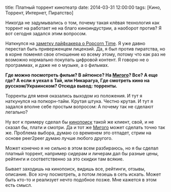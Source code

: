 title: Платный торрент кинотеатр
date: 2014-03-31 12:00:00
tags: [Кино, Торрент, Интернет, Пиратство]

Никогда не задумывались о том, почему такая клёвая технология как торрент на работает не на благо киноиндустрии, а наоборот против? Я вот сегодня задался этим вопросом.

Наткнулся на [заметку лайфхакера о Popcorn Time](http://lifehacker.ru/2014/03/31/popcorn-time-samyj-udobnyj-sposob-piratskogo-kinoprosmotra/). Я уже давно перестал быть приверженцем лицензий. Да, я был против пиратства, но в корне поменял свое отношение ко всему этому, потому что как раз не возможно нормально покупать цифровой контент. Я говорю не о программах, и даже не о музыке, а о фильмах.

**Где можно посмотреть фильм? В айтюнсе? На [Мигого](http://megogo.net/ru)? Все? А еще где? А если я уехал в Тай, или Никарагуа, Где смотреть кино на русском/Украинском? Отсюда вывод: торренты.**

Торренты для меня оказались выходом из положения. И тут я наткунулся на попкорн-тайм. Крутая штука. Честно крутая. И тут я задался вполне себе простым вопросом: А почему так не сделают легально? 

Ну вот к примеру сделал бы [кинопоиск](http://www.kinopoisk.ru/)  такой же клиент, свой, и не сказал бы, плати и смотри. Да и тот же [Мигого](http://megogo.net/ru) может сделать точно так же. Проблема выбора, думаю со временем это отпадет, стрим на основе peer2peer думаю лучше любого другого.

Может конечно я не сильно в этом всем разбираюсь, но я бы сделал платный торрент, например сидерам и личерам дал бы разные цены, рейтинги и соответственно за это скидки там всякие.

Бывает заходишь на кинопоиск, видишь все, рейтинги, отзывы, описание. Все хочу посмотреть, а потом лезешь в сеть искать. Может быть кто-то и реализует нечто подобное позже. Мне кажется в этом есть смысл.
